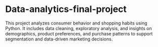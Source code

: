# Data-analytics-final-project
This project analyzes consumer behavior and shopping habits using Python. It includes data cleaning, exploratory analysis, and insights on demographics, product preferences, and purchase patterns to support segmentation and data-driven marketing decisions.
